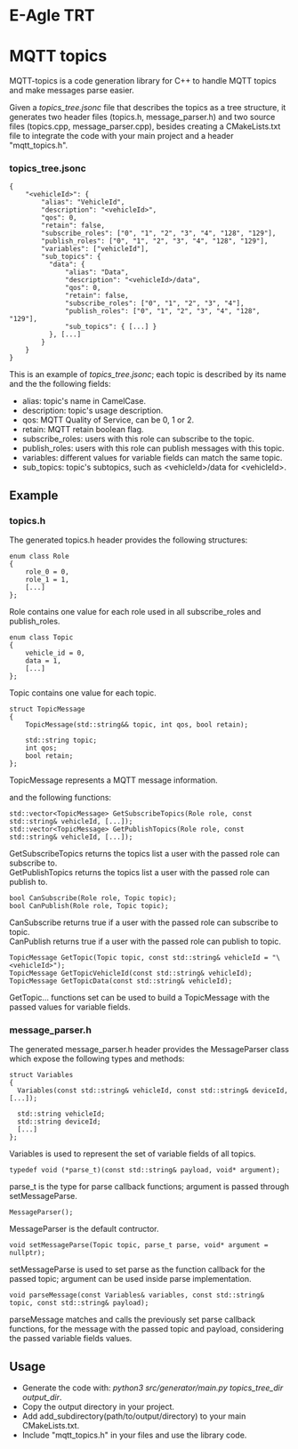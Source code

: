 # E-Agle TRT
# MQTT topics

MQTT-topics is a code generation library for C++ to handle MQTT topics and make messages parse easier.

Given a _topics_tree.jsonc_ file that describes the topics as a tree structure, it generates two header files (topics.h, 
message_parser.h) and two source files (topics.cpp, message_parser.cpp), besides creating a CMakeLists.txt file to integrate the code with your main project and a header "mqtt_topics.h".

### topics_tree.jsonc
    {
        "<vehicleId>": {
            "alias": "VehicleId",
            "description": "<vehicleId>",
            "qos": 0,
            "retain": false,
            "subscribe_roles": ["0", "1", "2", "3", "4", "128", "129"],
            "publish_roles": ["0", "1", "2", "3", "4", "128", "129"],
            "variables": ["vehicleId"],
            "sub_topics": {
              "data": {
                  "alias": "Data",
                  "description": "<vehicleId>/data",
                  "qos": 0,
                  "retain": false,
                  "subscribe_roles": ["0", "1", "2", "3", "4"],
                  "publish_roles": ["0", "1", "2", "3", "4", "128", "129"],
                  "sub_topics": { [...] }
              }, [...]
            }
        }
    }

This is an example of _topics_tree.jsonc_; each topic is described by its name and the the following fields:
- alias: topic's name in CamelCase.
- description: topic's usage description.
- qos: MQTT Quality of Service, can be 0, 1 or 2.
- retain: MQTT retain boolean flag.
- subscribe_roles: users with this role can subscribe to the topic.
- publish_roles: users with this role can publish messages with this topic.
- variables: different values for variable fields can match the same topic.
- sub_topics: topic's subtopics, such as \<vehicleId>/data for \<vehicleId>. 
          
## Example
### topics.h
The generated topics.h header provides the following structures:
```
enum class Role 
{
    role_0 = 0,
    role_1 = 1,
    [...]
};
```
Role contains one value for each role used in all subscribe_roles and publish_roles.

```
enum class Topic
{
    vehicle_id = 0,
    data = 1,
    [...]
};
```
Topic contains one value for each topic.
```
struct TopicMessage
{
    TopicMessage(std::string&& topic, int qos, bool retain);

    std::string topic;
    int qos;
    bool retain;
};
```
TopicMessage represents a MQTT message information.

and the following functions:
```
std::vector<TopicMessage> GetSubscribeTopics(Role role, const std::string& vehicleId, [...]);
std::vector<TopicMessage> GetPublishTopics(Role role, const std::string& vehicleId, [...]);
```
GetSubscribeTopics returns the topics list a user with the passed role can subscribe to. \
GetPublishTopics returns the topics list a user with the passed role can publish to.
```
bool CanSubscribe(Role role, Topic topic);
bool CanPublish(Role role, Topic topic);
```
CanSubscribe returns true if a user with the passed role can subscribe to topic. \
CanPublish returns true if a user with the passed role can publish to topic.

```
TopicMessage GetTopic(Topic topic, const std::string& vehicleId = "\<vehicleId>");
TopicMessage GetTopicVehicleId(const std::string& vehicleId);
TopicMessage GetTopicData(const std::string& vehicleId);
```
GetTopic... functions set can be used to build a TopicMessage with the passed values for variable fields.

### message_parser.h
The generated message_parser.h header provides the MessageParser class which expose the following types and methods:
  ```
struct Variables
{
    Variables(const std::string& vehicleId, const std::string& deviceId, [...]);

    std::string vehicleId;
    std::string deviceId;
    [...]
};
```
Variables is used to represent the set of variable fields of all topics.
```
typedef void (*parse_t)(const std::string& payload, void* argument);
```
parse_t is the type for parse callback functions; argument is passed through setMessageParse.
```
MessageParser();
```
MessageParser is the default contructor.
```
void setMessageParse(Topic topic, parse_t parse, void* argument = nullptr);
```
setMessageParse is used to set parse as the function callback for the passed topic; argument can be used inside parse implementation.
```
void parseMessage(const Variables& variables, const std::string& topic, const std::string& payload);
```
parseMessage matches and calls the previously set parse callback functions, for the message with the passed topic and payload, considering the passed variable fields values.

## Usage
- Generate the code with: *python3 src/generator/main.py topics_tree_dir output_dir*.
- Copy the output directory in your project.
- Add add_subdirectory(path/to/output/directory) to your main CMakeLists.txt.
- Include "mqtt_topics.h" in your files and use the library code.

